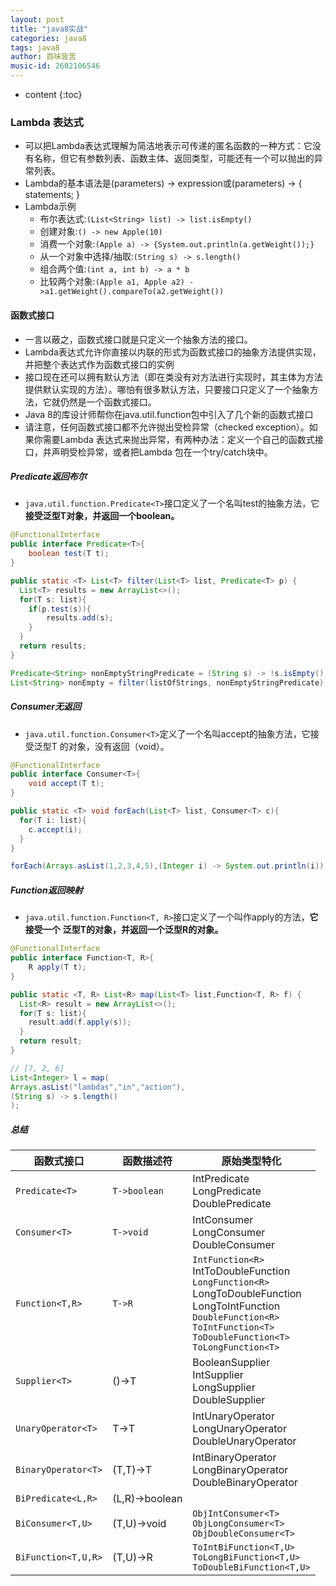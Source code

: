 ```yaml
---
layout: post
title: "java8实战"
categories: java8
tags: java8
author: 百味皆苦
music-id: 2602106546
---
```


* content
{:toc}

### Lambda 表达式

- 可以把Lambda表达式理解为简洁地表示可传递的匿名函数的一种方式：它没有名称，但它有参数列表、函数主体、返回类型，可能还有一个可以抛出的异常列表。
- Lambda的基本语法是(parameters) -> expression或(parameters) -> { statements; }
- Lambda示例
  - 布尔表达式:`(List<String> list) -> list.isEmpty()`
  - 创建对象:`() -> new Apple(10)`
  - 消费一个对象:`(Apple a) -> {System.out.println(a.getWeight());}`
  - 从一个对象中选择/抽取:`(String s) -> s.length()`
  - 组合两个值:`(int a, int b) -> a * b`
  - 比较两个对象:`(Apple a1, Apple a2) ->a1.getWeight().compareTo(a2.getWeight())`



#### 函数式接口

- 一言以蔽之，函数式接口就是只定义一个抽象方法的接口。
- Lambda表达式允许你直接以内联的形式为函数式接口的抽象方法提供实现，并把整个表达式作为函数式接口的实例
- 接口现在还可以拥有默认方法（即在类没有对方法进行实现时，其主体为方法提供默认实现的方法）。哪怕有很多默认方法，只要接口只定义了一个抽象方法，它就仍然是一个函数式接口。
- Java 8的库设计师帮你在java.util.function包中引入了几个新的函数式接口
- 请注意，任何函数式接口都不允许抛出受检异常（checked exception）。如果你需要Lambda
  表达式来抛出异常，有两种办法：定义一个自己的函数式接口，并声明受检异常，或者把Lambda
  包在一个try/catch块中。



##### Predicate返回布尔

- `java.util.function.Predicate<T>`接口定义了一个名叫test的抽象方法，它**接受泛型T对象，并返回一个boolean。**

```java
@FunctionalInterface
public interface Predicate<T>{
	boolean test(T t);
}

public static <T> List<T> filter(List<T> list, Predicate<T> p) {
  List<T> results = new ArrayList<>();
  for(T s: list){
    if(p.test(s)){
    	results.add(s);
    }
  }
  return results;
}

Predicate<String> nonEmptyStringPredicate = (String s) -> !s.isEmpty();
List<String> nonEmpty = filter(listOfStrings, nonEmptyStringPredicate);
```



##### Consumer无返回

- `java.util.function.Consumer<T>`定义了一个名叫accept的抽象方法，它接受泛型T
  的对象，没有返回（void）。

```java
@FunctionalInterface
public interface Consumer<T>{
	void accept(T t);
}

public static <T> void forEach(List<T> list, Consumer<T> c){
  for(T i: list){
  	c.accept(i);
  }
}

forEach(Arrays.asList(1,2,3,4,5),(Integer i) -> System.out.println(i));
```



##### Function返回映射

- `java.util.function.Function<T, R>`接口定义了一个叫作apply的方法，**它接受一个**
  **泛型T的对象，并返回一个泛型R的对象。**

```java
@FunctionalInterface
public interface Function<T, R>{
	R apply(T t);
}

public static <T, R> List<R> map(List<T> list,Function<T, R> f) {
  List<R> result = new ArrayList<>();
  for(T s: list){
  	result.add(f.apply(s));
  }
  return result;
}

// [7, 2, 6]
List<Integer> l = map(
Arrays.asList("lambdas","in","action"),
(String s) -> s.length()
);
```



##### 总结

| 函数式接口               | 函数描述符          | 原始类型特化                                   |
| ------------------- | -------------- | ---------------------------------------- |
| `Predicate<T>`      | `T->boolean`   | IntPredicate<br>LongPredicate<br> DoublePredicate |
| `Consumer<T>`       | `T->void`      | IntConsumer<br>LongConsumer<br>DoubleConsumer |
| `Function<T,R>`     | `T->R`         | `IntFunction<R>`<br>IntToDoubleFunction<br>`LongFunction<R>`<br>LongToDoubleFunction<br>LongToIntFunction<br>`DoubleFunction<R>`<br>`ToIntFunction<T>`<br>`ToDoubleFunction<T>`<br>`ToLongFunction<T>` |
| `Supplier<T>`       | ()->T          | BooleanSupplier<br>IntSupplier<br>LongSupplier<br>DoubleSupplier |
| `UnaryOperator<T>`  | T->T           | IntUnaryOperator<br>LongUnaryOperator<br>DoubleUnaryOperator |
| `BinaryOperator<T>` | (T,T)->T       | IntBinaryOperator<br>LongBinaryOperator<br>DoubleBinaryOperator |
| `BiPredicate<L,R>`  | (L,R)->boolean |                                          |
| `BiConsumer<T,U>`   | (T,U)->void    | `ObjIntConsumer<T>`<br>`ObjLongConsumer<T>`<br>`ObjDoubleConsumer<T>` |
| `BiFunction<T,U,R>` | (T,U)->R       | `ToIntBiFunction<T,U>`<br>`ToLongBiFunction<T,U>`<br>`ToDoubleBiFunction<T,U>` |

